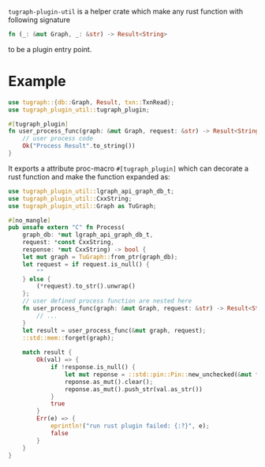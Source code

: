 `tugraph-plugin-util` is a helper crate which make any rust function with following signature
```rust
fn (_: &mut Graph, _: &str) -> Result<String>
```
to be a plugin entry point.

# Example
```rust
use tugraph::{db::Graph, Result, txn::TxnRead};
use tugraph_plugin_util::tugraph_plugin;

#[tugraph_plugin]
fn user_process_func(graph: &mut Graph, request: &str) -> Result<String> {
    // user process code
    Ok("Process Result".to_string())
}
```

It exports a attribute proc-macro `#[tugraph_plugin]` which can decorate a rust function and make the function expanded as:

```rust
use tugraph_plugin_util::lgraph_api_graph_db_t;
use tugraph_plugin_util::CxxString;
use tugraph_plugin_util::Graph as TuGraph;

#[no_mangle]
pub unsafe extern "C" fn Process(
    graph_db: *mut lgraph_api_graph_db_t,
    request: *const CxxString,
    response: *mut CxxString) -> bool {
    let mut graph = TuGraph::from_ptr(graph_db);
    let request = if request.is_null() {
        ""
    } else {
        (*request).to_str().unwrap()
    };
    // user defined process function are nested here
    fn user_process_func(graph: &mut Graph, request: &str) -> Result<String> {
        // ...
    }
    let result = user_process_func(&mut graph, request);
    ::std::mem::forget(graph);
    
    match result {
        Ok(val) => {
            if !response.is_null() {
                let mut reponse = ::std::pin::Pin::new_unchecked(&mut *response);
                reponse.as_mut().clear();
                reponse.as_mut().push_str(val.as_str())
            }
            true
        }
        Err(e) => {
            eprintln!("run rust plugin failed: {:?}", e);
            false
        }
    }
}
```

